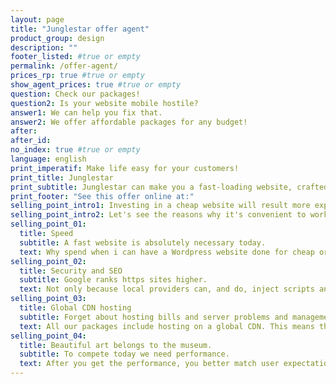 ```yaml
---
layout: page
title: "Junglestar offer agent"
product_group: design
description: ""
footer_listed: #true or empty
permalink: /offer-agent/
prices_rp: true #true or empty
show_agent_prices: true #true or empty
question: Check our packages!
question2: Is your website mobile hostile?
answer1: We can help you fix that.
answer2: We offer affordable packages for any budget!
after:
after_id:
no_index: true #true or empty
language: english
print_imperatif: Make life easy for your customers!
print_title: Junglestar
print_subtitle: Junglestar can make you a fast-loading website, crafted to out-perform your competitors.
print_footer: "See this offer online at:"
selling_point_intro1: Investing in a cheap website will result more expensive!
selling_point_intro2: Let's see the reasons why it's convenient to work with us.
selling_point_01:
  title: Speed
  subtitle: A fast website is absolutely necessary today.
  text: Why spend when i can have a Wordpress website done for cheap or even do it myself? Well, there are many reasons why you better invest in a fast website. Statistic shows that if your website loads slower than 5 seconds you're probably loosing from 30% to 50% of your visitors. Create a segment in you Google Analytics and see how many visitors stay less that 15 seconds (the average time for a WP site to became interactive).
selling_point_02:
  title: Security and SEO
  subtitle: Google ranks https sites higher.
  text: Not only because local providers can, and do, inject scripts and ads into http traffic, but most importantly cos you will get a higher ranking when you have SSL properly installed and your site is served via https. All our packages include https/SSL feature. We use all the best SEO practices to have each of your webpages showing up on social media complete with a large image, a title and a short text. (Try copy and paste this page's URL into a WhatsApp chat for example...)
selling_point_03:
  title: Global CDN hosting
  subtitle: Forget about hosting bills and server problems and management.
  text: All our packages include hosting on a global CDN. This means that copies of you site exist in various servers strategically located to cover the world. The closest server is the one that will deliver thew website. This cuts loading time by half on average. (Each package offer includes setup and 2 years CDN hosting and maintenance, after that it's 49 euro per year)
selling_point_04:
  title: Beautiful art belongs to the museum.
  subtitle: To compete today we need performance.
  text: After you get the performance, you better match user expectations. So, menu position, footer informations, navigation styles need to be where, and behave as, most users are used to. After that, there is room for creativity. But not really... we have to be concise and straight to the point. The attention span of our users is really short. This is why you better hire a pro web-designer rather than an artist. You better focus on what users need rather that what you like. Both our templates and the custom websites that we build are developed upon these principles... and results show.
---
```

